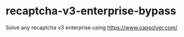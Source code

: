 # recaptcha-v3-enterprise-bypass
Solve any recaptcha v3 enterprise using https://www.capsolver.com/



                                                                 